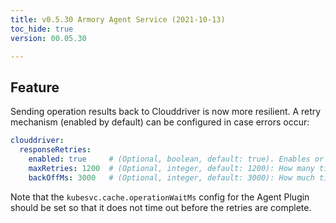 ```yaml
---
title: v0.5.30 Armory Agent Service (2021-10-13)
toc_hide: true
version: 00.05.30

---
```


## Feature

Sending operation results back to Clouddriver is now more resilient. A retry mechanism (enabled by default) can be configured in case errors occur:

```yaml
clouddriver:
  responseRetries:
    enabled: true     # (Optional, boolean, default: true). Enables or disable retries.
    maxRetries: 1200  # (Optional, integer, default: 1200): How many times to retry sending the response to Clouddriver.
    backOffMs: 3000   # (Optional, integer, default: 3000): How much time to wait between retries in milliseconds.
```

Note that the `kubesvc.cache.operationWaitMs` config for the Agent Plugin should be set so that it does not time out before the retries are complete.